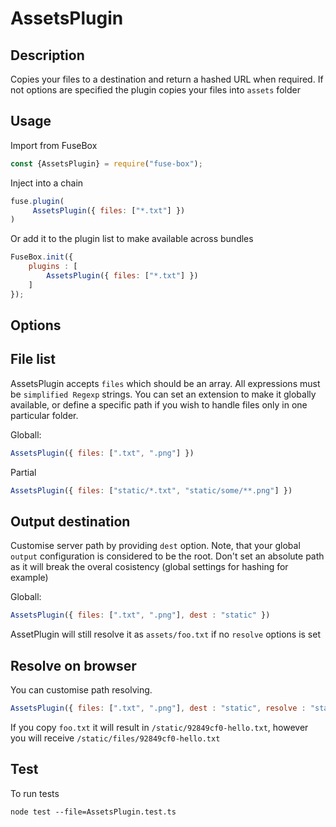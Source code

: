 # AssetsPlugin

## Description
Copies your files to a destination and return a hashed URL when required. If not options are specified the plugin copies
your files into `assets` folder

## Usage

Import from FuseBox
```js
const {AssetsPlugin} = require("fuse-box");
```

Inject into a chain
```js
fuse.plugin(
     AssetsPlugin({ files: ["*.txt"] })
)
```

Or add it to the plugin list to make available across bundles
```js
FuseBox.init({
    plugins : [
        AssetsPlugin({ files: ["*.txt"] })
    ]
});
```
## Options

## File list

AssetsPlugin accepts `files` which should be an array. All expressions must be `simplified Regexp` strings. 
You can set an extension to make it globally available, or define a specific path if you wish to handle files only in one particular folder.

Globall:

```js
AssetsPlugin({ files: [".txt", ".png"] })
```

Partial
```js
AssetsPlugin({ files: ["static/*.txt", "static/some/**.png"] })
```

## Output destination

Customise server path by providing `dest` option. Note, that your global `output` configuration is considered to be the root.
Don't set an absolute path as it will break the overal cosistency (global settings for hashing for example)

Globall:

```js
AssetsPlugin({ files: [".txt", ".png"], dest : "static" })
```

AssetPlugin will still resolve it as `assets/foo.txt` if  no `resolve` options is set

## Resolve on browser

You can customise path resolving. 
```js
AssetsPlugin({ files: [".txt", ".png"], dest : "static", resolve : "static/files" })
```
If you copy `foo.txt` it will result in `/static/92849cf0-hello.txt`, however you will receive `/static/files/92849cf0-hello.txt`


## Test
To run tests
```
node test --file=AssetsPlugin.test.ts
```


